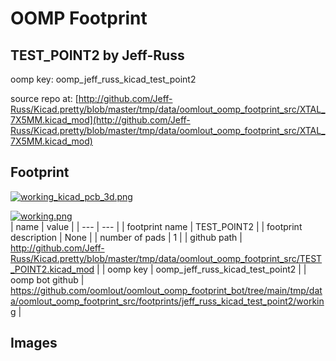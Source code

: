 # OOMP Footprint  
## TEST_POINT2  by Jeff-Russ  
  
oomp key: oomp_jeff_russ_kicad_test_point2  
  
source repo at: [http://github.com/Jeff-Russ/Kicad.pretty/blob/master/tmp/data/oomlout_oomp_footprint_src/XTAL_7X5MM.kicad_mod](http://github.com/Jeff-Russ/Kicad.pretty/blob/master/tmp/data/oomlout_oomp_footprint_src/XTAL_7X5MM.kicad_mod)  
## Footprint  
  
[![working_kicad_pcb_3d.png](working_kicad_pcb_3d_600.png)](working_kicad_pcb_3d.png)  
  
[![working.png](working_600.png)](working.png)  
| name | value | 
| --- | --- | 
| footprint name | TEST_POINT2 | 
| footprint description | None | 
| number of pads | 1 | 
| github path | http://github.com/Jeff-Russ/Kicad.pretty/blob/master/tmp/data/oomlout_oomp_footprint_src/TEST_POINT2.kicad_mod | 
| oomp key | oomp_jeff_russ_kicad_test_point2 | 
| oomp bot github | https://github.com/oomlout/oomlout_oomp_footprint_bot/tree/main/tmp/data/oomlout_oomp_footprint_src/footprints/jeff_russ_kicad_test_point2/working | 
## Images  
